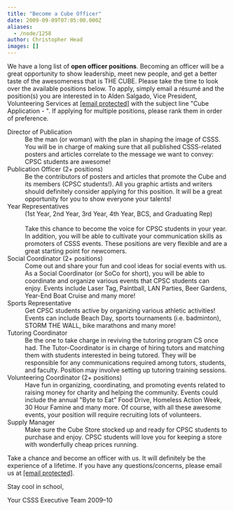 ```yaml
---
title: "Become a Cube Officer"
date: 2009-09-09T07:05:00.000Z
aliases:
  - /node/1258
author: Christopher Head
images: []
---
```


<div class="field field-name-body field-type-text-with-summary field-label-hidden"><div class="field-items"><div class="field-item even"><p>We have a long list of <strong>open officer positions</strong>. Becoming an officer will be a great opportunity to show leadership, meet new people, and get a better taste of the awesomeness that is THE CUBE. Please take the time to look over the available positions below. To apply, simply email a r&#xE9;sum&#xE9; and the position(s) you are interested in to Alden Salgado, Vice President, Volunteering Services at <a href="/cdn-cgi/l/email-protection#2452545264504c41475146410a4745"><span class="__cf_email__" data-cfemail="bbcdcbcdfbcfd3ded8ced9de95d8da">[email&#xA0;protected]</span></a> with the subject line &quot;Cube Application - <your name="">&quot;. If applying for multiple positions, please rank them in order of preference.</your></p>
<dl>
<dt>Director of Publication</dt>
<dd>Be the man (or woman) with the plan in shaping the image of CSSS. You will be in charge of making sure that all published CSSS-related posters and articles correlate to the message we want to convey: CPSC students are awesome!</dd>
<dt>Publication Officer (2+ positions)</dt>
<dd>Be the contributors of posters and articles that promote the Cube and its members (CPSC students!). All you graphic artists and writers should definitely consider applying for this position. It will be a great opportunity for you to show everyone your talents!
</dd><dt>Year Representatives</dt>
<dd>(1st Year, 2nd Year, 3rd Year, 4th Year, BCS, and Graduating Rep)<br><br>
Take this chance to become the voice for CPSC students in your year. In addition, you will be able to cultivate your communication skills as promoters of CSSS events. These positions are very flexible and are a great starting point for newcomers.</dd>
<dt>Social Coordinator (2+ positions)</dt>
<dd>Come out and share your fun and cool ideas for social events with us. As a Social Coordinator (or SoCo for short), you will be able to coordinate and organize various events that CPSC students can enjoy. Events include Laser Tag, Paintball, LAN Parties, Beer Gardens, Year-End Boat Cruise and many more!
</dd><dt>Sports Representative</dt>
<dd>Get CPSC students active by organizing various athletic activities! Events can include Beach Day, sports tournaments (i.e. badminton), STORM THE WALL, bike marathons and many more!</dd>
<dt>Tutoring Coordinator</dt>
<dd>Be the one to take charge in reviving the tutoring program CS once had. The Tutor-Coordinator is in charge of hiring tutors and matching them with students interested in being tutored. They will be responsible for any communications required among tutors, students, and faculty. Position may involve setting up tutoring training sessions.</dd>
<dt>Volunteering Coordinator (2+ positions)</dt>
<dd>Have fun in organizing, coordinating, and promoting events related to raising money for charity and helping the community. Events could include the annual &quot;Byte to Eat&quot; Food Drive, Homeless Action Week, 30 Hour Famine and many more. Of course, with all these awesome events, your position will require recruiting lots of volunteers.</dd>
<dt>Supply Manager</dt>
<dd>Make sure the Cube Store stocked up and ready for CPSC students to purchase and enjoy. CPSC students will love you for keeping a store with wonderfully cheap prices running.</dd>
</dl>
<p>Take a chance and become an officer with us. It will definitely be the experience of a lifetime. If you have any questions/concerns, please email us at <a href="/cdn-cgi/l/email-protection#cba8b8b8b88bbfa3aea8bea9aee5a8aa"><span class="__cf_email__" data-cfemail="690a1a1a1a291d010c0a1c0b0c470a08">[email&#xA0;protected]</span></a>.</p>
<p>Stay cool in school,</p>
<p>Your CSSS Executive Team 2009&#x2013;10</p>
</div></div></div>    <footer>
          </footer>
